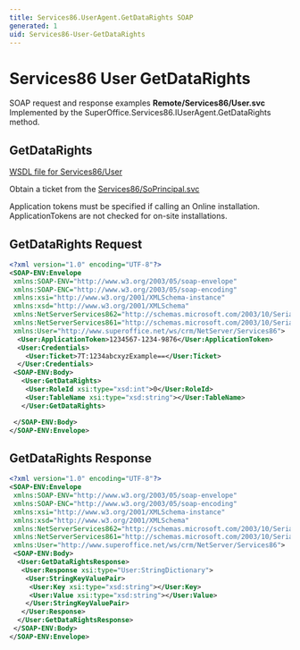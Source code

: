 ```yaml
---
title: Services86.UserAgent.GetDataRights SOAP
generated: 1
uid: Services86-User-GetDataRights
---
```


# Services86 User GetDataRights

SOAP request and response examples **Remote/Services86/User.svc**
Implemented by the <see cref="M:SuperOffice.Services86.IUserAgent.GetDataRights">SuperOffice.Services86.IUserAgent.GetDataRights</see> method.

## GetDataRights

[WSDL file for Services86/User](../Services86-User.md)

Obtain a ticket from the [Services86/SoPrincipal.svc](../SoPrincipal/index.md)

Application tokens must be specified if calling an Online installation. ApplicationTokens are not checked for on-site installations.

## GetDataRights Request

```xml
<?xml version="1.0" encoding="UTF-8"?>
<SOAP-ENV:Envelope
 xmlns:SOAP-ENV="http://www.w3.org/2003/05/soap-envelope"
 xmlns:SOAP-ENC="http://www.w3.org/2003/05/soap-encoding"
 xmlns:xsi="http://www.w3.org/2001/XMLSchema-instance"
 xmlns:xsd="http://www.w3.org/2001/XMLSchema"
 xmlns:NetServerServices862="http://schemas.microsoft.com/2003/10/Serialization/Arrays"
 xmlns:NetServerServices861="http://schemas.microsoft.com/2003/10/Serialization/"
 xmlns:User="http://www.superoffice.net/ws/crm/NetServer/Services86">
  <User:ApplicationToken>1234567-1234-9876</User:ApplicationToken>
  <User:Credentials>
    <User:Ticket>7T:1234abcxyzExample==</User:Ticket>
  </User:Credentials>
 <SOAP-ENV:Body>
   <User:GetDataRights>
    <User:RoleId xsi:type="xsd:int">0</User:RoleId>
    <User:TableName xsi:type="xsd:string"></User:TableName>
   </User:GetDataRights>

 </SOAP-ENV:Body>
</SOAP-ENV:Envelope>

```

## GetDataRights Response

```xml
<?xml version="1.0" encoding="UTF-8"?>
<SOAP-ENV:Envelope
 xmlns:SOAP-ENV="http://www.w3.org/2003/05/soap-envelope"
 xmlns:SOAP-ENC="http://www.w3.org/2003/05/soap-encoding"
 xmlns:xsi="http://www.w3.org/2001/XMLSchema-instance"
 xmlns:xsd="http://www.w3.org/2001/XMLSchema"
 xmlns:NetServerServices862="http://schemas.microsoft.com/2003/10/Serialization/Arrays"
 xmlns:NetServerServices861="http://schemas.microsoft.com/2003/10/Serialization/"
 xmlns:User="http://www.superoffice.net/ws/crm/NetServer/Services86">
 <SOAP-ENV:Body>
  <User:GetDataRightsResponse>
   <User:Response xsi:type="User:StringDictionary">
    <User:StringKeyValuePair>
     <User:Key xsi:type="xsd:string"></User:Key>
     <User:Value xsi:type="xsd:string"></User:Value>
    </User:StringKeyValuePair>
   </User:Response>
  </User:GetDataRightsResponse>
 </SOAP-ENV:Body>
</SOAP-ENV:Envelope>

```
